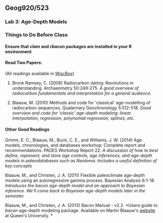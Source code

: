 ## Geog920/523
### Lab 3:  Age-Depth Models

### Things to Do Before Class

#### Ensure that *clam* and *rbacon* packages are installed in your R environment


#### Read Two Papers:
(All readings available in  [WiscBox](https://uwmadison.box.com/s/6gv01f8tfuki173oxqk9z57mytcf2lwq))

1. Bronk Ramsey, C. (2008) Radiocarbon dating:  Revolutions in understanding. Archaeometry 50:249-275. *A good overview of radiocarbon fundamentals and interpretation for a general audience.*

2. Blaauw, M. (2010) Methods and code for 'classical' age-modelling of radiocarbon sequences. Quaternary Geochronology 5:512-518.  *Good overview and code for 'classic' age-depth modeling:  linear interpolation, regression, polynomial regression, splines, etc.*


#### Other Good Readings
Grimm, E. C., Blaauw, M., Buck, C. E., and Williams, J. W. (2014) Age models, chronologies, and databases workshop: Complete report and recommendations. PAGES Workshop Report 22. *A discussion of how to best define, represent, and store age controls, age inferences, and age-depth models in paleodatabases such as Neotoma.  Includes a useful definition of key concepts*

Blaauw, M., and Christen, J. A. (2011) Flexible paleoclimate age-depth models using an autoregressive gamma process. Bayesian Analysis 6:1-18.  *Introduces the *bacon* age-depth model and an approach to Bayesian inference.  We'll come back to Bayesian age-depth models later in the semester.*

Blaauw, M., and Christen, J. A. (2013) Bacon Manual - v2.2. *Users guide to *bacon* age-depth modeling package.  Available on Martin Blaauw's [website](http://www.chrono.qub.ac.uk/blaauw/manualBacon_2.2.pdf) at Queen's University. *
